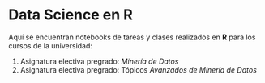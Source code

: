 # Data Science en R
Aquí se encuentran notebooks de tareas y clases realizados en **R** para los cursos de la universidad:
1. Asignatura electiva pregrado: *Minería de Datos*
2. Asignatura electiva pregrado: Tópicos *Avanzados de Minería de Datos*
